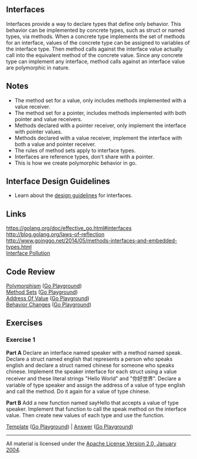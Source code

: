 ## Interfaces

Interfaces provide a way to declare types that define only behavior. This behavior can be implemented by concrete types, such as struct or named types, via methods. When a concrete type implements the set of methods for an interface, values of the concrete type can be assigned to variables of the interface type. Then method calls against the interface value actually call into the equivalent method of the concrete value. Since any concrete type can implement any interface, method calls against an interface value are polymorphic in nature.

## Notes

* The method set for a value, only includes methods implemented with a value receiver.
* The method set for a pointer, includes methods implemented with both pointer and value receivers.
* Methods declared with a pointer receiver, only implement the interface with pointer values.
* Methods declared with a value receiver, implement the interface with both a value and pointer receiver.
* The rules of method sets apply to interface types.
* Interfaces are reference types, don't share with a pointer.
* This is how we create polymorphic behavior in go.

## Interface Design Guidelines

* Learn about the [design guidelines](../../reading/design_guidelines.md) for interfaces.

## Links

https://golang.org/doc/effective_go.html#interfaces  
http://blog.golang.org/laws-of-reflection  
http://www.goinggo.net/2014/05/methods-interfaces-and-embedded-types.html  
[Interface Pollution](https://medium.com/@rakyll/interface-pollution-in-go-7d58bccec275)

## Code Review

[Polymorphism](example1/example1.go) ([Go Playground](http://play.golang.org/p/hMqUS9TdOP))  
[Method Sets](example2/example2.go) ([Go Playground](http://play.golang.org/p/tiyisLc01p))  
[Address Of Value](example3/example3.go) ([Go Playground](http://play.golang.org/p/Dl71x_B6cU))  
[Behavior Changes](example4/example4.go) ([Go Playground](http://play.golang.org/p/gRjQ5awFHc))  

## Exercises

### Exercise 1

**Part A** Declare an interface named speaker with a method named speak. Declare a struct named english that represents a person who speaks english and declare a struct named chinese for someone who speaks chinese. Implement the speaker interface for each struct using a value receiver and these literal strings "Hello World" and "你好世界". Declare a variable of type speaker and assign the address of a value of type english and call the method. Do it again for a value of type chinese.

**Part B** Add a new function named sayHello that accepts a value of type speaker. Implement that function to call the speak method on the interface value. Then create new values of each type and use the function.

[Template](exercises/template1/template1.go) ([Go Playground](http://play.golang.org/p/bKH237hOX5)) | 
[Answer](exercises/exercise1/exercise1.go) ([Go Playground](http://play.golang.org/p/vr_WQMYAgx))
___
All material is licensed under the [Apache License Version 2.0, January 2004](http://www.apache.org/licenses/LICENSE-2.0).
